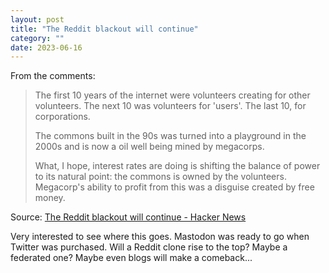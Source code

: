 ```yaml
---
layout: post
title: "The Reddit blackout will continue"
category: ""
date: 2023-06-16
---
```


From the comments:

>The first 10 years of the internet were volunteers creating for other volunteers. The next 10 was volunteers for 'users'. The last 10, for corporations.
>
> The commons built in the 90s was turned into a playground in the 2000s and is now a oil well being mined by megacorps.
>
> What, I hope, interest rates are doing is shifting the balance of power to its natural point: the commons is owned by the volunteers. Megacorp's ability to profit from this was a disguise created by free money.

Source: [The Reddit blackout will continue - Hacker News](https://news.ycombinator.com/item?id=36321780)

Very interested to see where this goes. Mastodon was ready to go when Twitter was purchased. Will a Reddit clone rise to the top?  Maybe a federated one?  Maybe even blogs will make a comeback...
